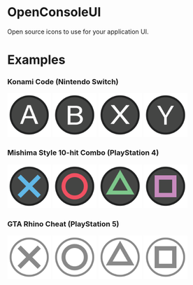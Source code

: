 # OpenConsoleUI
Open source icons to use for your application UI.

# Examples

### Konami Code (Nintendo Switch)
<img src="https://github.com/UltimateNova1203/OpenConsoleUI/blob/main/nintendo/switch/a.png" alt="Nintendo Switch A" height="100"> <img src="https://github.com/UltimateNova1203/OpenConsoleUI/blob/main/nintendo/switch/b.png" alt="Nintendo Switch B" height="100"> <img src="https://github.com/UltimateNova1203/OpenConsoleUI/blob/main/nintendo/switch/x.png" alt="Nintendo Switch X" height="100"> <img src="https://github.com/UltimateNova1203/OpenConsoleUI/blob/main/nintendo/switch/y.png" alt="Nintendo Switch Y" height="100">

### Mishima Style 10-hit Combo (PlayStation 4)
<img src="https://github.com/UltimateNova1203/OpenConsoleUI/blob/main/sony/ps4/cross.png" alt="PlayStation 4 Cross" height="100"> <img src="https://github.com/UltimateNova1203/OpenConsoleUI/blob/main/sony/ps4/circle.png" alt="PlayStation 4 Circle" height="100"> <img src="https://github.com/UltimateNova1203/OpenConsoleUI/blob/main/sony/ps4/triangle.png" alt="PlayStation 4 Triangle" height="100"> <img src="https://github.com/UltimateNova1203/OpenConsoleUI/blob/main/sony/ps4/square.png" alt="PlayStation 4 Square" height="100">

### GTA Rhino Cheat (PlayStation 5)
<img src="https://github.com/UltimateNova1203/OpenConsoleUI/blob/main/sony/ps5/cross.png" alt="PlayStation 5 Cross" height="100"> <img src="https://github.com/UltimateNova1203/OpenConsoleUI/blob/main/sony/ps5/circle.png" alt="PlayStation 5 Circle" height="100"> <img src="https://github.com/UltimateNova1203/OpenConsoleUI/blob/main/sony/ps5/triangle.png" alt="PlayStation 5 Triangle" height="100"> <img src="https://github.com/UltimateNova1203/OpenConsoleUI/blob/main/sony/ps5/square.png" alt="PlayStation 5 Square" height="100">
